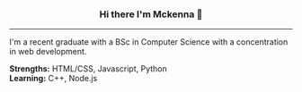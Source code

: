 <h3 align="center">
  Hi there I'm Mckenna 👋
</h3>

<hr>
<p> 
  I'm a recent graduate with a BSc in Computer Science with a concentration in web development. 
</p>
<p>
  <strong>Strengths:</strong> HTML/CSS, Javascript, Python  <br>
  <strong>Learning:</strong> C++, Node.js
</p>
